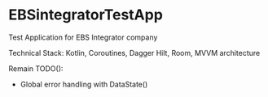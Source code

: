 # EBSintegratorTestApp
Test Application for EBS Integrator company

Technical Stack: Kotlin, Coroutines, Dagger Hilt, Room, MVVM architecture

Remain TODO():
- Global error handling with DataState()

